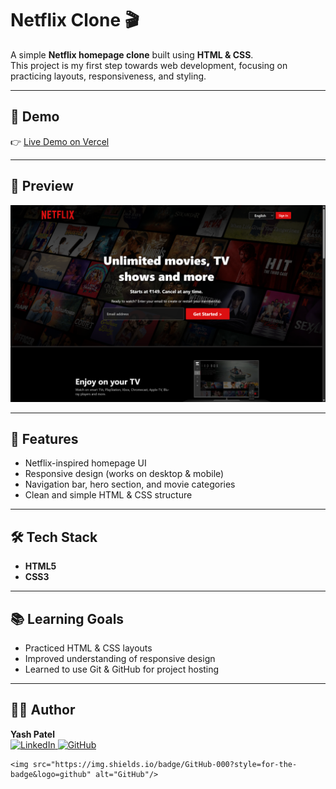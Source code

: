 # Netflix Clone 🎬

A simple **Netflix homepage clone** built using **HTML & CSS**.  
This project is my first step towards web development, focusing on practicing layouts, responsiveness, and styling.

---

## 🚀 Demo
👉 [Live Demo on Vercel](https://netflix-clone-yashu444.vercel.app/) 

---

## 📸 Preview
![Screenshot](assets/preview.png)  

---

## 🔨 Features
- Netflix-inspired homepage UI  
- Responsive design (works on desktop & mobile)  
- Navigation bar, hero section, and movie categories  
- Clean and simple HTML & CSS structure  

---

## 🛠️ Tech Stack
- **HTML5**  
- **CSS3**

---

## 📚 Learning Goals
- Practiced HTML & CSS layouts
- Improved understanding of responsive design
- Learned to use Git & GitHub for project hosting

---

## 👨‍💻 Author  

<p align="left">
  <b>Yash Patel</b><br>
  <a href="https://linkedin.com/in/yashpatell7" target="_blank">
    <img src="https://img.shields.io/badge/LinkedIn-blue?style=for-the-badge&logo=linkedin" alt="LinkedIn"/>
  </a>
  <a href="https://github.com/Yashu444" target="_blank">
    <img src="https://img.shields.io/badge/GitHub-000?style=for-the-badge&logo=github" alt="GitHub"/>
  </a>
</p>

    <img src="https://img.shields.io/badge/GitHub-000?style=for-the-badge&logo=github" alt="GitHub"/>
  </a>
</p>
